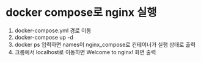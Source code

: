 # docker compose로 nginx 실행

1. docker-compose.yml 경로 이동
2. docker-compose up -d
3. docker ps 입력하면 names이 nginx_compose로 컨테이너가 실행 상태로 출력
4. 크롬에서 localhost로 이동하면 Welcome to nginx! 화면 출력
